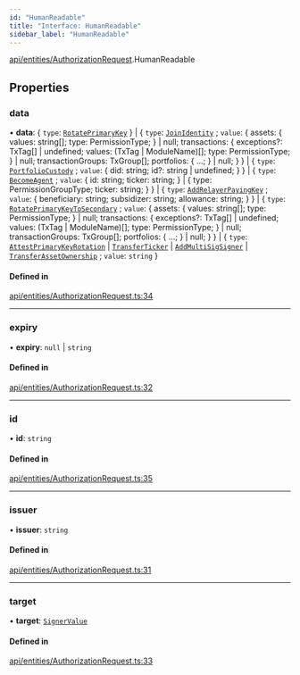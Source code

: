 ```yaml
---
id: "HumanReadable"
title: "Interface: HumanReadable"
sidebar_label: "HumanReadable"
---
```


[api/entities/AuthorizationRequest](../../../../../modules/API/Entities/AuthorizationRequest/AuthorizationRequest.md).HumanReadable

## Properties

### data

• **data**: { `type`: [`RotatePrimaryKey`](../../../../../enums/Types/AuthorizationType/AuthorizationType.md#rotateprimarykey)  } \| { `type`: [`JoinIdentity`](../../../../../enums/Types/AuthorizationType/AuthorizationType.md#joinidentity) ; `value`: { assets: { values: string[]; type: PermissionType; } \| null; transactions: { exceptions?: TxTag[] \| undefined; values: (TxTag \| ModuleName)[]; type: PermissionType; } \| null; transactionGroups: TxGroup[]; portfolios: { ...; } \| null; }  } \| { `type`: [`PortfolioCustody`](../../../../../enums/Types/AuthorizationType/AuthorizationType.md#portfoliocustody) ; `value`: { did: string; id?: string \| undefined; }  } \| { `type`: [`BecomeAgent`](../../../../../enums/Types/AuthorizationType/AuthorizationType.md#becomeagent) ; `value`: { id: string; ticker: string; } \| { type: PermissionGroupType; ticker: string; }  } \| { `type`: [`AddRelayerPayingKey`](../../../../../enums/Types/AuthorizationType/AuthorizationType.md#addrelayerpayingkey) ; `value`: { beneficiary: string; subsidizer: string; allowance: string; }  } \| { `type`: [`RotatePrimaryKeyToSecondary`](../../../../../enums/Types/AuthorizationType/AuthorizationType.md#rotateprimarykeytosecondary) ; `value`: { assets: { values: string[]; type: PermissionType; } \| null; transactions: { exceptions?: TxTag[] \| undefined; values: (TxTag \| ModuleName)[]; type: PermissionType; } \| null; transactionGroups: TxGroup[]; portfolios: { ...; } \| null; }  } \| { `type`: [`AttestPrimaryKeyRotation`](../../../../../enums/Types/AuthorizationType/AuthorizationType.md#attestprimarykeyrotation) \| [`TransferTicker`](../../../../../enums/Types/AuthorizationType/AuthorizationType.md#transferticker) \| [`AddMultiSigSigner`](../../../../../enums/Types/AuthorizationType/AuthorizationType.md#addmultisigsigner) \| [`TransferAssetOwnership`](../../../../../enums/Types/AuthorizationType/AuthorizationType.md#transferassetownership) ; `value`: `string`  }

#### Defined in

[api/entities/AuthorizationRequest.ts:34](https://github.com/PolymeshAssociation/polymesh-sdk/blob/91c2d2d8/src/api/entities/AuthorizationRequest.ts#L34)

___

### expiry

• **expiry**: ``null`` \| `string`

#### Defined in

[api/entities/AuthorizationRequest.ts:32](https://github.com/PolymeshAssociation/polymesh-sdk/blob/91c2d2d8/src/api/entities/AuthorizationRequest.ts#L32)

___

### id

• **id**: `string`

#### Defined in

[api/entities/AuthorizationRequest.ts:35](https://github.com/PolymeshAssociation/polymesh-sdk/blob/91c2d2d8/src/api/entities/AuthorizationRequest.ts#L35)

___

### issuer

• **issuer**: `string`

#### Defined in

[api/entities/AuthorizationRequest.ts:31](https://github.com/PolymeshAssociation/polymesh-sdk/blob/91c2d2d8/src/api/entities/AuthorizationRequest.ts#L31)

___

### target

• **target**: [`SignerValue`](../../../../Types/SignerValue/SignerValue.md)

#### Defined in

[api/entities/AuthorizationRequest.ts:33](https://github.com/PolymeshAssociation/polymesh-sdk/blob/91c2d2d8/src/api/entities/AuthorizationRequest.ts#L33)
